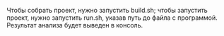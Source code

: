 Чтобы собрать проект, нужно запустить build.sh; чтобы запустить проект, нужно запустить run.sh, указав путь до файла с программой. Результат анализа будет выведен в консоль.